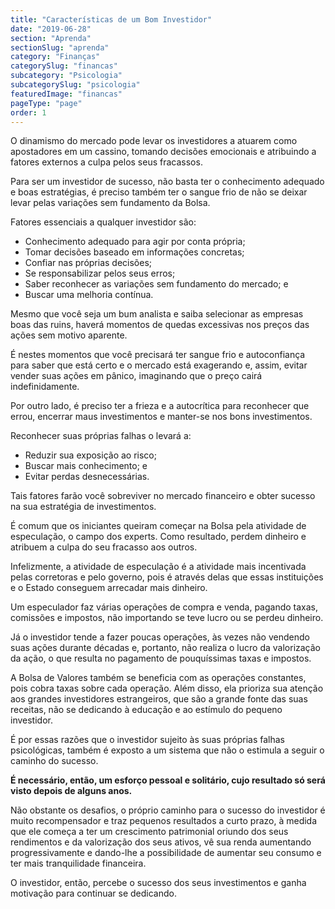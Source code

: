 ```yaml
---
title: "Características de um Bom Investidor"
date: "2019-06-28"
section: "Aprenda"
sectionSlug: "aprenda"
category: "Finanças"
categorySlug: "financas"
subcategory: "Psicologia"
subcategorySlug: "psicologia"
featuredImage: "financas"
pageType: "page"
order: 1
---
```


O dinamismo do mercado pode levar os investidores a atuarem como apostadores em um cassino, tomando decisões emocionais e atribuindo a fatores externos a culpa pelos seus fracassos.

Para ser um investidor de sucesso, não basta ter o conhecimento adequado e boas estratégias, é preciso também ter o sangue frio de não se deixar levar pelas variações sem fundamento da Bolsa.

Fatores essenciais a qualquer investidor são:

- Conhecimento adequado para agir por conta própria;
- Tomar decisões baseado em informações concretas;
- Confiar nas próprias decisões;
- Se responsabilizar pelos seus erros;
- Saber reconhecer as variações sem fundamento do mercado; e
- Buscar uma melhoria contínua.

Mesmo que você seja um bum analista e saiba selecionar as empresas boas das ruins, haverá momentos de quedas excessivas nos preços das ações sem motivo aparente.

É nestes momentos que você precisará ter sangue frio e autoconfiança para saber que está certo e o mercado está exagerando e, assim, evitar vender suas ações em pânico, imaginando que o preço cairá indefinidamente.

Por outro lado, é preciso ter a frieza e a autocrítica para reconhecer que errou, encerrar maus investimentos e manter-se nos bons investimentos.

Reconhecer suas próprias falhas o levará a:
- Reduzir sua exposição ao risco;
- Buscar mais conhecimento; e
- Evitar perdas desnecessárias.

Tais fatores farão você sobreviver no mercado financeiro e obter sucesso na sua estratégia de investimentos.

É comum que os iniciantes queiram começar na Bolsa pela atividade de especulação, o campo dos experts. Como resultado, perdem dinheiro e atribuem a culpa do seu fracasso aos outros. 

Infelizmente, a atividade de especulação é a atividade mais incentivada pelas corretoras e pelo governo, pois é através delas que essas instituições e o Estado conseguem arrecadar mais dinheiro.

Um especulador faz várias operações de compra e venda, pagando taxas, comissões e impostos, não importando se teve lucro ou se perdeu dinheiro.

Já o investidor tende a fazer poucas operações, às vezes não vendendo suas ações durante décadas e, portanto, não realiza o lucro da valorização da ação, o que resulta no pagamento de pouquíssimas taxas e impostos.

A Bolsa de Valores também se beneficia com as operações constantes, pois cobra taxas sobre cada operação. Além disso, ela prioriza sua atenção aos grandes investidores estrangeiros, que são a grande fonte das suas receitas, não se dedicando à educação e ao estímulo do pequeno investidor.

É por essas razões que o investidor sujeito às suas próprias falhas psicológicas, também é exposto a um sistema que não o estimula a seguir o caminho do sucesso.

**É necessário, então, um esforço pessoal e solitário, cujo resultado só será visto depois de alguns anos.**

Não obstante os desafios, o próprio caminho para o sucesso do investidor é muito recompensador e traz pequenos resultados a curto prazo, à medida que ele começa a ter um crescimento patrimonial oriundo dos seus rendimentos e da valorização dos seus ativos, vê sua renda aumentando progressivamente e dando-lhe a possibilidade de aumentar seu consumo e ter mais tranquilidade financeira.

O investidor, então, percebe o sucesso dos seus investimentos e ganha motivação para continuar se dedicando.
